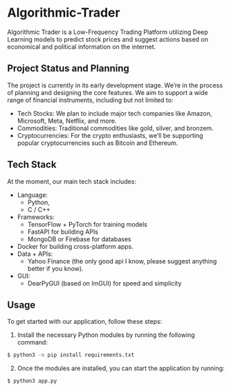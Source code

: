 # Algorithmic-Trader
Algorithmic Trader is a Low-Frequency Trading Platform utilizing Deep Learning models to predict stock prices and suggest actions based on economical and political information on the internet.

## Project Status and Planning
The project is currently in its early development stage. We’re in the process of planning and designing the core features. We aim to support a wide range of financial instruments, including but not limited to:

- Tech Stocks: We plan to include major tech companies like Amazon, Microsoft, Meta, Netflix, and more.
- Commodities: Traditional commodities like gold, silver, and bronzem.
- Cryptocurrencies: For the crypto enthusiasts, we’ll be supporting popular cryptocurrencies such as Bitcoin and Ethereum.

## Tech Stack
At the moment, our main tech stack includes:
- Language:
    - Python,
    - C / C++
- Frameworks:
    - TensorFlow + PyTorch for training models
    - FastAPI for building APIs
    - MongoDB or Firebase for databases
- Docker for building cross-platform apps.
- Data + APIs: 
    - Yahoo Finance (the only good api I know, please suggest anything better if you know).
- GUI: 
    - DearPyGUI (based on ImGUI) for speed and simplicity

## Usage 
To get started with our application, follow these steps:

1. Install the necessary Python modules by running the following command:
```bash
$ python3 -m pip install requirements.txt
```

2. Once the modules are installed, you can start the application by running:
```bash
$ python3 app.py
```